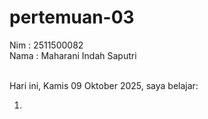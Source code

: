 # pertemuan-03

Nim : 2511500082<br>
Nama : Maharani Indah Saputri<br><br>

Hari ini, Kamis 09 Oktober 2025, saya belajar:
<ol>
<li>

